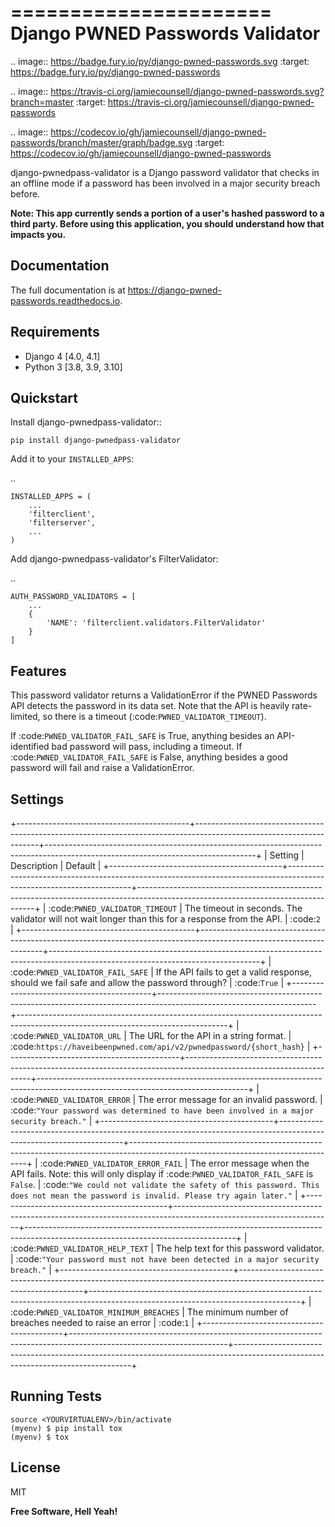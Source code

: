 ======================
Django PWNED Passwords Validator
======================

.. image:: https://badge.fury.io/py/django-pwned-passwords.svg
    :target: https://badge.fury.io/py/django-pwned-passwords

.. image:: https://travis-ci.org/jamiecounsell/django-pwned-passwords.svg?branch=master
    :target: https://travis-ci.org/jamiecounsell/django-pwned-passwords

.. image:: https://codecov.io/gh/jamiecounsell/django-pwned-passwords/branch/master/graph/badge.svg
    :target: https://codecov.io/gh/jamiecounsell/django-pwned-passwords

django-pwnedpass-validator is a Django password validator that checks in an offline mode if a password has been involved in a major security breach before.

**Note: This app currently sends a portion of a user's hashed password to a third party. Before using this application, you should understand how that impacts you.**

Documentation
-------------

The full documentation is at https://django-pwned-passwords.readthedocs.io.

Requirements
------------

* Django 4 [4.0, 4.1]
* Python 3 [3.8, 3.9, 3.10]

Quickstart
----------

Install django-pwnedpass-validator::

    pip install django-pwnedpass-validator

Add it to your `INSTALLED_APPS`:

..

    INSTALLED_APPS = (
        ...
        'filterclient',
        'filterserver',
        ...
    )

Add django-pwnedpass-validator's FilterValidator:

..

    AUTH_PASSWORD_VALIDATORS = [
        ...
        {
            'NAME': 'filterclient.validators.FilterValidator'
        }
    ]


Features
--------

This password validator returns a ValidationError if the PWNED Passwords API
detects the password in its data set. Note that the API is heavily rate-limited,
so there is a timeout (:code:`PWNED_VALIDATOR_TIMEOUT`).

If :code:`PWNED_VALIDATOR_FAIL_SAFE` is True, anything besides an API-identified bad password
will pass, including a timeout. If :code:`PWNED_VALIDATOR_FAIL_SAFE` is False, anything
besides a good password will fail and raise a ValidationError.


Settings
--------

+-------------------------------------------+---------------------------------------------------------------------------------------------------------------------+----------------------------------------------------------------------------------------------------------------------------------+
| Setting                                   | Description                                                                                                         | Default                                                                                                                          |
+-------------------------------------------+---------------------------------------------------------------------------------------------------------------------+----------------------------------------------------------------------------------------------------------------------------------+
| :code:`PWNED_VALIDATOR_TIMEOUT`           | The timeout in seconds. The validator will not wait longer than this for a response from the API.                   | :code:`2`                                                                                                                        |
+-------------------------------------------+---------------------------------------------------------------------------------------------------------------------+----------------------------------------------------------------------------------------------------------------------------------+
| :code:`PWNED_VALIDATOR_FAIL_SAFE`         | If the API fails to get a valid response, should we fail safe and allow the password through?                       | :code:`True`                                                                                                                     |
+-------------------------------------------+---------------------------------------------------------------------------------------------------------------------+----------------------------------------------------------------------------------------------------------------------------------+
| :code:`PWNED_VALIDATOR_URL`               | The URL for the API in a string format.                                                                             | :code:`https://haveibeenpwned.com/api/v2/pwnedpassword/{short_hash}`                                                             |
+-------------------------------------------+---------------------------------------------------------------------------------------------------------------------+----------------------------------------------------------------------------------------------------------------------------------+
| :code:`PWNED_VALIDATOR_ERROR`             | The error message for an invalid password.                                                                          | :code:`"Your password was determined to have been involved in a major security breach."`                                         |
+-------------------------------------------+---------------------------------------------------------------------------------------------------------------------+----------------------------------------------------------------------------------------------------------------------------------+
| :code:`PWNED_VALIDATOR_ERROR_FAIL`        | The error message when the API fails. Note: this will only display if :code:`PWNED_VALIDATOR_FAIL_SAFE` is `False`. | :code:`"We could not validate the safety of this password. This does not mean the password is invalid. Please try again later."` |
+-------------------------------------------+---------------------------------------------------------------------------------------------------------------------+----------------------------------------------------------------------------------------------------------------------------------+
| :code:`PWNED_VALIDATOR_HELP_TEXT`         | The help text for this password validator.                                                                          | :code:`"Your password must not have been detected in a major security breach."`                                                  |
+-------------------------------------------+---------------------------------------------------------------------------------------------------------------------+----------------------------------------------------------------------------------------------------------------------------------+
| :code:`PWNED_VALIDATOR_MINIMUM_BREACHES`  | The minimum number of breaches needed to raise an error                                                             | :code:`1`                                                                                                                        |
+-------------------------------------------+---------------------------------------------------------------------------------------------------------------------+----------------------------------------------------------------------------------------------------------------------------------+


## Running Tests

    source <YOURVIRTUALENV>/bin/activate
    (myenv) $ pip install tox
    (myenv) $ tox

## License
MIT

**Free Software, Hell Yeah!**
